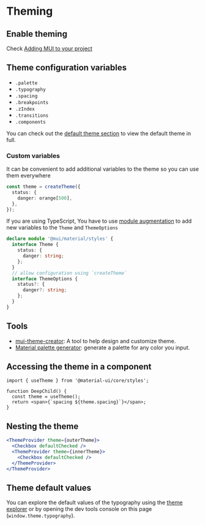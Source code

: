 # Theming

## Enable theming

Check [Adding MUI to your project](../2-installation.md#adding-mui-to-your-project)


## Theme configuration variables

- `.palette`
- `.typography`
- `.spacing`
- `.breakpoints`
- `.zIndex`
- `.transitions`
- `.components`

You can check out the [default theme section](https://mui.com/customization/default-theme/) to view the default theme in full.


### Custom variables

It can be convenient to add additional variables to the theme so you can use them everywhere

```ts
const theme = createTheme({
  status: {
    danger: orange[500],
  },
});
```

If you are using TypeScript, You have to use [module augmentation](https://www.typescriptlang.org/docs/handbook/declaration-merging.html#module-augmentation) to add new variables to the `Theme` and `ThemeOptions`

```ts
declare module '@mui/material/styles' {
  interface Theme {
    status: {
      danger: string;
    };
  }
  // allow configuration using `createTheme`
  interface ThemeOptions {
    status?: {
      danger?: string;
    };
  }
}
```


## Tools

- [mui-theme-creator](https://zenoo.github.io/mui-theme-creator/): A tool to help design and customize theme.
- [Material palette generator](https://m2.material.io/inline-tools/color/): generate a palette for any color you input.


## Accessing the theme in a component

```tsx
import { useTheme } from '@material-ui/core/styles';

function DeepChild() {
  const theme = useTheme();
  return <span>{`spacing ${theme.spacing}`}</span>;
}
```


## Nesting the theme

```jsx
<ThemeProvider theme={outerTheme}>
  <Checkbox defaultChecked />
  <ThemeProvider theme={innerTheme}>
    <Checkbox defaultChecked />
  </ThemeProvider>
</ThemeProvider>
```


## Theme default values

You can explore the default values of the typography using the [theme explorer](https://mui.com/material-ui/customization/default-theme/?expand-path=$.typography) or by opening the dev tools console on this page (`window.theme.typography`).